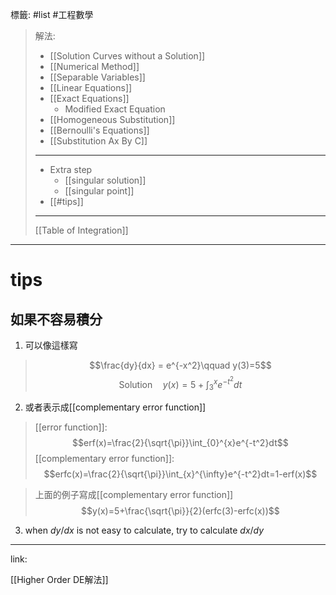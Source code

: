 標籤: #list #工程數學 

> 解法: 
> 
> - [[Solution Curves without a Solution]]
> - [[Numerical Method]]
> - [[Separable Variables]]
> - [[Linear Equations]]
> - [[Exact Equations]]
>   - Modified Exact Equation
> - [[Homogeneous Substitution]]
> - [[Bernoulli's Equations]]
> - [[Substitution Ax By C]]
> ---
> - Extra step
>   - [[singular solution]]
>   - [[singular point]]
> - [[#tips]]
> ---
> [[Table of Integration]]

---

# tips

## 如果不容易積分

1. 可以像這樣寫

> $$\frac{dy}{dx} = e^{-x^2}\qquad y(3)=5$$
> $$\text{Solution}\quad y(x)=5+\int_{3}^{x}e^{-t^2}dt$$

2. 或者表示成[[complementary error function]]

> [[error function]]: 
> $$erf(x)=\frac{2}{\sqrt{\pi}}\int_{0}^{x}e^{-t^2}dt$$
> [[complementary error function]]: 
> $$erfc(x)=\frac{2}{\sqrt{\pi}}\int_{x}^{\infty}e^{-t^2}dt=1-erf(x)$$

> 上面的例子寫成[[complementary error function]]
> $$y(x)=5+\frac{\sqrt{\pi}}{2}(erfc(3)-erfc(x))$$

3. when $dy/dx$ is not easy to calculate, try to calculate $dx/dy$


---

link:

[[Higher Order DE解法]]